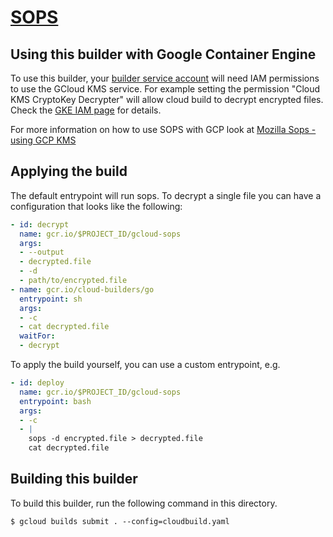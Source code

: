 # [SOPS](https://github.com/mozilla/sops)

## Using this builder with Google Container Engine

To use this builder, your
[builder service account](https://cloud.google.com/cloud-build/docs/how-to/service-account-permissions)
will need IAM permissions to use the GCloud KMS service. For example setting the permission "Cloud KMS CryptoKey Decrypter" will allow cloud build to decrypt encrypted files. Check the
[GKE IAM page](https://cloud.google.com/container-engine/docs/iam-integration)
for details.

For more information on how to use SOPS with GCP look at [Mozilla Sops - using GCP KMS](https://github.com/mozilla/sops#encrypting-using-gcp-kms)

## Applying the build

The default entrypoint will run sops. To decrypt a single file you can have a configuration that looks like the following:

```yaml
- id: decrypt
  name: gcr.io/$PROJECT_ID/gcloud-sops
  args:
  - --output
  - decrypted.file
  - -d
  - path/to/encrypted.file
- name: gcr.io/cloud-builders/go
  entrypoint: sh
  args:
  - -c
  - cat decrypted.file
  waitFor:
  - decrypt
```

To apply the build yourself, you can use a custom entrypoint, e.g.

```yaml
- id: deploy
  name: gcr.io/$PROJECT_ID/gcloud-sops
  entrypoint: bash
  args:
  - -c
  - |
    sops -d encrypted.file > decrypted.file
    cat decrypted.file
```

## Building this builder

To build this builder, run the following command in this directory.

    $ gcloud builds submit . --config=cloudbuild.yaml
